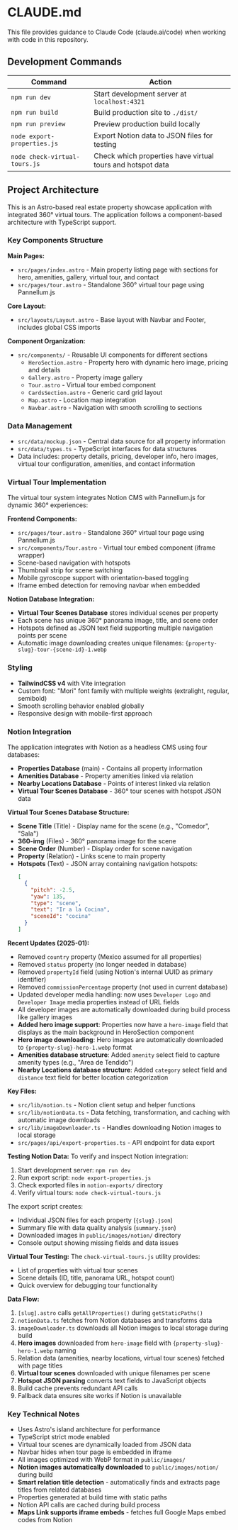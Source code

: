 # CLAUDE.md

This file provides guidance to Claude Code (claude.ai/code) when working with code in this repository.

## Development Commands

| Command | Action |
|---------|--------|
| `npm run dev` | Start development server at `localhost:4321` |
| `npm run build` | Build production site to `./dist/` |
| `npm run preview` | Preview production build locally |
| `node export-properties.js` | Export Notion data to JSON files for testing |
| `node check-virtual-tours.js` | Check which properties have virtual tours and hotspot data |

## Project Architecture

This is an Astro-based real estate property showcase application with integrated 360° virtual tours. The application follows a component-based architecture with TypeScript support.

### Key Components Structure

**Main Pages:**
- `src/pages/index.astro` - Main property listing page with sections for hero, amenities, gallery, virtual tour, and contact
- `src/pages/tour.astro` - Standalone 360° virtual tour page using Pannellum.js

**Core Layout:**
- `src/layouts/Layout.astro` - Base layout with Navbar and Footer, includes global CSS imports

**Component Organization:**
- `src/components/` - Reusable UI components for different sections
  - `HeroSection.astro` - Property hero with dynamic hero image, pricing and details
  - `Gallery.astro` - Property image gallery
  - `Tour.astro` - Virtual tour embed component
  - `CardsSection.astro` - Generic card grid layout
  - `Map.astro` - Location map integration
  - `Navbar.astro` - Navigation with smooth scrolling to sections

### Data Management

- `src/data/mockup.json` - Central data source for all property information
- `src/data/types.ts` - TypeScript interfaces for data structures
- Data includes: property details, pricing, developer info, hero images, virtual tour configuration, amenities, and contact information

### Virtual Tour Implementation

The virtual tour system integrates Notion CMS with Pannellum.js for dynamic 360° experiences:

**Frontend Components:**
- `src/pages/tour.astro` - Standalone 360° virtual tour page using Pannellum.js
- `src/components/Tour.astro` - Virtual tour embed component (iframe wrapper)
- Scene-based navigation with hotspots
- Thumbnail strip for scene switching  
- Mobile gyroscope support with orientation-based toggling
- Iframe embed detection for removing navbar when embedded

**Notion Database Integration:**
- **Virtual Tour Scenes Database** stores individual scenes per property
- Each scene has unique 360° panorama image, title, and scene order
- Hotspots defined as JSON text field supporting multiple navigation points per scene
- Automatic image downloading creates unique filenames: `{property-slug}-tour-{scene-id}-1.webp`

### Styling

- **TailwindCSS v4** with Vite integration
- Custom font: "Mori" font family with multiple weights (extralight, regular, semibold)
- Smooth scrolling behavior enabled globally
- Responsive design with mobile-first approach

### Notion Integration

The application integrates with Notion as a headless CMS using four databases:

- **Properties Database** (main) - Contains all property information
- **Amenities Database** - Property amenities linked via relation
- **Nearby Locations Database** - Points of interest linked via relation
- **Virtual Tour Scenes Database** - 360° tour scenes with hotspot JSON data

**Virtual Tour Scenes Database Structure:**
- **Scene Title** (Title) - Display name for the scene (e.g., "Comedor", "Sala")
- **360-img** (Files) - 360° panorama image for the scene
- **Scene Order** (Number) - Display order for scene navigation
- **Property** (Relation) - Links scene to main property
- **Hotspots** (Text) - JSON array containing navigation hotspots:
  ```json
  [
    {
      "pitch": -2.5,
      "yaw": 135,
      "type": "scene",
      "text": "Ir a la Cocina",
      "sceneId": "cocina"
    }
  ]
  ```

**Recent Updates (2025-01):**
- Removed `country` property (Mexico assumed for all properties)
- Removed `status` property (no longer needed in database)
- Removed `propertyId` field (using Notion's internal UUID as primary identifier)
- Removed `commissionPercentage` property (not used in current database)
- Updated developer media handling: now uses `Developer Logo` and `Developer Image` media properties instead of URL fields
- All developer images are automatically downloaded during build process like gallery images
- **Added hero image support**: Properties now have a `hero-image` field that displays as the main background in HeroSection component
- **Hero image downloading**: Hero images are automatically downloaded to `{property-slug}-hero-1.webp` format
- **Amenities database structure**: Added `amenity` select field to capture amenity types (e.g., "Area de Tendido")
- **Nearby Locations database structure**: Added `category` select field and `distance` text field for better location categorization

**Key Files:**
- `src/lib/notion.ts` - Notion client setup and helper functions
- `src/lib/notionData.ts` - Data fetching, transformation, and caching with automatic image downloads
- `src/lib/imageDownloader.ts` - Handles downloading Notion images to local storage
- `src/pages/api/export-properties.ts` - API endpoint for data export

**Testing Notion Data:**
To verify and inspect Notion integration:

1. Start development server: `npm run dev`
2. Run export script: `node export-properties.js`
3. Check exported files in `notion-exports/` directory
4. Verify virtual tours: `node check-virtual-tours.js`

The export script creates:
- Individual JSON files for each property (`{slug}.json`)
- Summary file with data quality analysis (`summary.json`) 
- Downloaded images in `public/images/notion/` directory
- Console output showing missing fields and data issues

**Virtual Tour Testing:**
The `check-virtual-tours.js` utility provides:
- List of properties with virtual tour scenes
- Scene details (ID, title, panorama URL, hotspot count)
- Quick overview for debugging tour functionality

**Data Flow:**
1. `[slug].astro` calls `getAllProperties()` during `getStaticPaths()`
2. `notionData.ts` fetches from Notion databases and transforms data
3. `imageDownloader.ts` downloads all Notion images to local storage during build
4. **Hero images** downloaded from `hero-image` field with `{property-slug}-hero-1.webp` naming
5. Relation data (amenities, nearby locations, virtual tour scenes) fetched with page titles
6. **Virtual tour scenes** downloaded with unique filenames per scene
7. **Hotspot JSON parsing** converts text fields to JavaScript objects
8. Build cache prevents redundant API calls
9. Fallback data ensures site works if Notion is unavailable

### Key Technical Notes

- Uses Astro's island architecture for performance
- TypeScript strict mode enabled
- Virtual tour scenes are dynamically loaded from JSON data
- Navbar hides when tour page is embedded in iframe
- All images optimized with WebP format in `public/images/`
- **Notion images automatically downloaded** to `public/images/notion/` during build
- **Smart relation title detection** - automatically finds and extracts page titles from related databases
- Properties generated at build time with static paths
- Notion API calls are cached during build process
- **Maps Link supports iframe embeds** - fetches full Google Maps embed codes from Notion